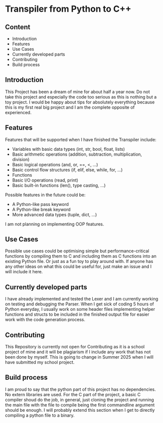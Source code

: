# Transpiler from Python to C++

## Content

- Introduction
- Features
- Use Cases
- Currently developed parts
- Contributing
- Build process


## Introduction

This Project has been a dream of mine for about half a year now. Do not take this project and especially the code too serious as this is nothing but a toy project. I would be happy about tips for absolutely everything because this is my first real big project and I am the complete opposite of experienced.


## Features

Features that will be supported when I have finished the Transpiler include:

- Variables with basic data types (int, str, bool, float, lists)
- Basic arithmetic operations (addition, subtraction, multiplication, division)
- Basic logical operations (and, or, ==, <, ...)
- Basic control flow structures (if, elif, else, while, for, ...)
- Functions
- Basic I/O operations (read, print)
- Basic built-in functions (len(), type casting, ...)

Possible features in the future could be:

- A Python-like pass keyword
- A Python-like break keyword
- More advanced data types (tuple, dict, ...)

I am not planning on implementing OOP features.


## Use Cases

Possible use cases could be optimising simple but performance-critical functions by compiling them to C and including them as C functions into an existing Python file. Or just as a fun toy to play around with. If anyone has any other ideas on what this could be useful for, just make an issue and I will include it here.


## Currently developed parts

I have already implemented and tested the Lexer and I am currently working on testing and debugging the Parser. When I get sick of coding 5 hours of Python everyday, I usually work on some header files implementing helper functions and structs to be included in the finished output file for easier work with the code generation process.


## Contributing

This Repository is currently not open for Contributing as it is a school project of mine and it will be plagiarism if I include any work that has not been done by myself. 
This is going to change in Summer 2025 when I will have submitted my school project.


## Build process

I am proud to say that the python part of this project has no dependencies. No extern libraries are used. For the C part of the project, a basic C compiler shoud do the job, in general, just cloning the project and running the main file with the file to compile being the first commandline argument should be enough. I will probably extend this section when I get to directly compiling a python file to a binary.
